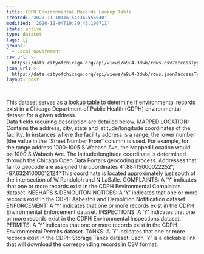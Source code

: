 ```yaml
---
title: CDPH Environmental Records Lookup Table
created: '2020-11-10T16:54:36.556040'
modified: '2020-12-04T19:29:43.190711'
state: active
type: dataset
tags: []
groups:
  - Local Government
csv_url: >-
  https://data.cityofchicago.org/api/views/a9u4-3dwb/rows.csv?accessType=DOWNLOAD
json_url: >-
  https://data.cityofchicago.org/api/views/a9u4-3dwb/rows.json?accessType=DOWNLOAD
layout: post

---
```

This dataset serves as a lookup table to determine if environmental records exist in a Chicago Department of Public Health (CDPH) environmental dataset for a given address.   
Data fields requiring description are detailed below. 
MAPPED LOCATION: Contains the address, city, state and latitude/longitude coordinates of the facility. In instances where the facility address is a range, the lower number (the value in the “Street Number From” column) is used. For example, for the range address 1000-1005 S Wabash Ave, the Mapped Location would be 1000 S Wabash Ave. The latitude/longitude coordinate is determined through the Chicago Open Data Portal’s geocoding process.  Addresses that fail to geocode are assigned the coordinates 41.88415000022252°, -87.63241000012124°.This coordinate is located approximately just south of the intersection of W Randolph and N LaSalle.
COMPLAINTS:  A ‘Y’ indicates that one or more records exist in the CDPH Environmental Complaints dataset. 
NESHAPS & DEMOLITON NOTICES:  A ‘Y’ indicates that one or more records exist in the CDPH Asbestos and Demolition Notification dataset. 
ENFORCEMENT:  A ‘Y’ indicates that one or more records exist in the CDPH Environmental Enforcement dataset. 
INSPECTIONS:  A ‘Y’ indicates that one or more records exist in the CDPH Environmental Inspections dataset. 
PERMITS:  A ‘Y’ indicates that one or more records exist in the CDPH Environmental Permits dataset. 
TANKS:  A ‘Y’ indicates that one or more records exist in the CDPH Storage Tanks dataset.  Each 'Y' is a clickable link that will download the corresponding records in CSV format.
